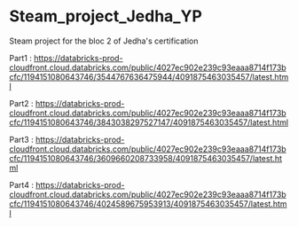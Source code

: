 # Steam_project_Jedha_YP
Steam project for the bloc 2 of Jedha's certification


Part1 : https://databricks-prod-cloudfront.cloud.databricks.com/public/4027ec902e239c93eaaa8714f173bcfc/1194151080643746/3544767636475944/4091875463035457/latest.html

Part2 : https://databricks-prod-cloudfront.cloud.databricks.com/public/4027ec902e239c93eaaa8714f173bcfc/1194151080643746/3843038297527147/4091875463035457/latest.html

Part3 : https://databricks-prod-cloudfront.cloud.databricks.com/public/4027ec902e239c93eaaa8714f173bcfc/1194151080643746/3609660208733958/4091875463035457/latest.html

Part4 : https://databricks-prod-cloudfront.cloud.databricks.com/public/4027ec902e239c93eaaa8714f173bcfc/1194151080643746/4024589675953913/4091875463035457/latest.html



